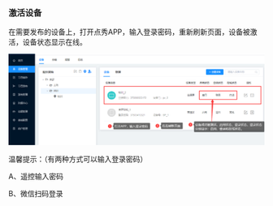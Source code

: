 ### 激活设备
在需要发布的设备上，打开点秀APP，输入登录密码，重新刷新页面，设备被激活，设备状态显示在线。

![avatar](../images/terminal/30.png)

温馨提示：（有两种方式可以输入登录密码）

A、遥控输入密码

B、微信扫码登录
